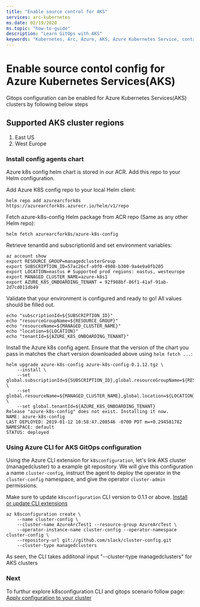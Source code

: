 ```yaml
---
title: "Enable source control for AKS"
services: arc-kubernetes
ms.date: 02/19/2020
ms.topic: "how-to-guide"
description: "Learn GitOps with AKS"
keywords: "Kubernetes, Arc, Azure, AKS, Azure Kubernetes Service, containers"
---
```

# Enable source contol config for Azure Kubernetes Services(AKS)
Gitops configuration can be enabled for Azure Kubernetes Services(AKS) clusters by following below steps

## Supported AKS cluster regions

1. East US
2. West Europe

### Install config agents chart

Azure k8s config helm chart is stored in our  ACR. Add this repo to your Helm configuration.

Add Azure K8S config repo to your local Helm client:

```console
helm repo add azurearcfork8s https://azurearcfork8s.azurecr.io/helm/v1/repo
```

Fetch azure-k8s-config Helm package from ACR repo (Same as any other Helm repo):

```console
helm fetch azurearcfork8s/azure-k8s-config
```

Retrieve tenantId and subscriptionId and set environment variables:

```console
az account show
export RESOURCE_GROUP=managedclusterGroup
export SUBSCRIPTION_ID=57ac26cf-a9f0-4908-b300-9a4e9a0fb205
export LOCATION=eastus # Supported prod regions: eastus, westeurope
export MANAGED_CLUSTER_NAME=azure-k8s1
export AZURE_K8S_ONBOARDING_TENANT = 92f988bf-86f1-41af-91ab-2d7cd011db49
```
 
Validate that your environment is configured and ready to go! All values should be filled out.

```console
echo "subscriptionId=${SUBSCRIPTION_ID}"
echo "resourceGroupName=${RESOURCE_GROUP}"
echo "resourceName=${MANAGED_CLUSTER_NAME}"
echo "location=${LOCATION}"
echo "tenantId=${AZURE_K8S_ONBOARDING_TENANT}"
```

Install the Azure k8s config agent. Ensure that the version of the chart you pass in matches the chart version downloaded above using `helm fetch ...`:

```console
helm upgrade azure-k8s-config azure-k8s-config-0.1.12.tgz \
    --install \
    --set global.subscriptionId=${SUBSCRIPTION_ID},global.resourceGroupName=${RESOURCE_GROUP} \
    --set global.resourceName=${MANAGED_CLUSTER_NAME},global.location=${LOCATION} \
    --set global.tenantId=${AZURE_K8S_ONBOARDING_TENANT}     
Release "azure-k8s-config" does not exist. Installing it now.
NAME: azure-k8s-config
LAST DEPLOYED: 2019-01-12 10:58:47.208546 -0700 PDT m=+0.294581782
NAMESPACE: default
STATUS: deployed
```

### Using Azure CLI for AKS GitOps configuration 

Using the Azure CLI extension for `k8sconfiguration`, let's link AKS cluster (managedcluster) to a example git repository. We will give this configuration a name `cluster-config`, instruct the agent to deploy the operator in the `cluster-config` namespace, and give the operator `cluster-admin` permissions.

Make sure to update `k8sconfiguration` CLI version to 0.1.1 or above. [Install or update CLI extensions](./01-install-cli-extension.md)

```console
az k8sconfiguration create \
    --name cluster-config \
    --cluster-name AzureArcTest1 --resource-group AzureArcTest \
    --operator-instance-name cluster-config --operator-namespace cluster-config \
    --repository-url git://github.com/slack/cluster-config.git
	--cluster-type managedclusters
```

As seen, the CLI takes additonal input "--cluster-type managedclusters" for AKS clusters  

### Next

To furthur explore k8sconfiguration CLI and gitops scenario follow page: [Apply configuration to your cluster](./03-use-gitops.md)